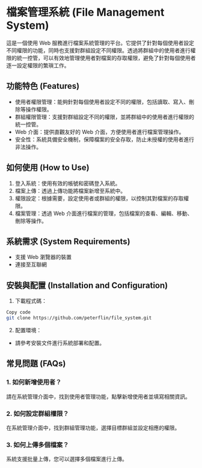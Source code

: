 # 檔案管理系統 (File Management System)
這是一個使用 Web 服務進行檔案系統管理的平台。它提供了針對每個使用者設定不同權限的功能，同時也支援對群組設定不同權限。透過將群組中的使用者進行權限的統一控管，可以有效地管理使用者對檔案的存取權限，避免了針對每個使用者逐一設定權限的繁瑣工作。

## 功能特色 (Features)
 - 使用者權限管理：能夠針對每個使用者設定不同的權限，包括讀取、寫入、刪除等操作權限。
 - 群組權限管理：支援對群組設定不同的權限，並將群組中的使用者進行權限的統一控管。
 - Web 介面：提供直觀友好的 Web 介面，方便使用者進行檔案管理操作。
 - 安全性：系統具備安全機制，保障檔案的安全存取，防止未授權的使用者進行非法操作。

## 如何使用 (How to Use)
1. 登入系統：使用有效的帳號和密碼登入系統。
2. 檔案上傳：透過上傳功能將檔案新增至系統中。
3. 權限設定：根據需要，設定使用者或群組的權限，以控制其對檔案的存取權限。
4. 檔案管理：透過 Web 介面進行檔案的管理，包括檔案的查看、編輯、移動、刪除等操作。

## 系統需求 (System Requirements)
- 支援 Web 瀏覽器的裝置
- 連接至互聯網

## 安裝與配置 (Installation and Configuration)
1. 下載程式碼：
```bash
Copy code
git clone https://github.com/peterflin/file_system.git
```
2. 配置環境：
- 請參考安裝文件進行系統部署和配置。

## 常見問題 (FAQs)
### 1. 如何新增使用者？  
請在系統管理介面中，找到使用者管理功能，點擊新增使用者並填寫相關資訊。

### 2. 如何設定群組權限？  
在系統管理介面中，找到群組管理功能，選擇目標群組並設定相應的權限。

### 3. 如何上傳多個檔案？
系統支援批量上傳，您可以選擇多個檔案進行上傳。
